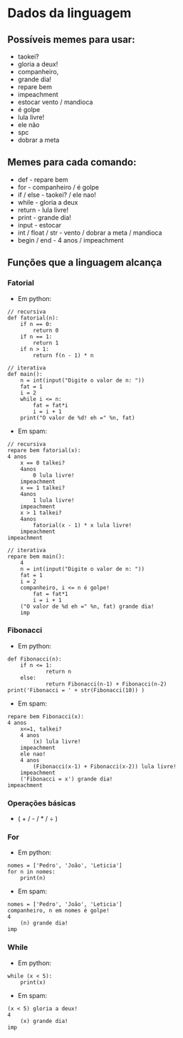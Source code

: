 # Dados da linguagem

## Possíveis memes para usar:
* taokei?
* gloria a deux!
* companheiro,
* grande dia!
* repare bem
* impeachment
* estocar vento / mandioca
* é golpe
* lula livre!	
* ele não	 
* spc
* dobrar a meta
	
## Memes para cada comando:
* def - repare bem
* for - companheiro / é golpe
* if / else - taokei? / ele nao!
* while - gloria a deux
* return - lula livre!
* print - grande dia!
* input - estocar
* int / float / str - vento / dobrar a meta / mandioca
* begin / end - 4 anos / impeachment

## Funções que a linguagem alcança
### Fatorial 

* Em python:
```
// recursiva
def fatorial(n):
    if n == 0:
        return 0
    if n == 1:
        return 1
    if n > 1:
        return f(n - 1) * n

// iterativa
def main():
    n = int(input("Digite o valor de n: "))
    fat = 1
    i = 2
    while i <= n:
        fat = fat*i
        i = i + 1
    print("O valor de %d! eh =" %n, fat)
```

* Em spam:

```
// recursiva
repare bem fatorial(x):	
4 anos
	x == 0 talkei? 
	4anos
		0 lula livre!
	impeachment
	x == 1 talkei?
	4anos
		1 lula livre!
	impeachment
	x > 1 talkei?
	4anos
		fatorial(x - 1) * x lula livre!
	impeachment
impeachment

// iterativa
repare bem main():
	4
	n = int(input("Digite o valor de n: "))
    fat = 1
    i = 2
	companheiro, i <= n é golpe!
		fat = fat*1
		i = i + 1
	("O valor de %d eh =" %n, fat) grande dia!
	imp
```

### Fibonacci

* Em python:

```
def Fibonacci(n):
	if n <= 1:
        	return n
	else:
        	return Fibonacci(n-1) + Fibonacci(n-2)
print('Fibonacci = ' + str(Fibonacci(10)) )
```
* Em spam:

```
repare bem Fibonacci(x):	
4 anos
	x<=1, talkei? 
	4 anos
		(x) lula livre!
	impeachment
	ele nao!
	4 anos
		(Fibonacci(x-1) + Fibonacci(x-2)) lula livre!
	impeachment
	('Fibonacci = x') grande dia! 
impeachment
```

### Operações básicas 

* ( + / - / * / ÷ )


### For

* Em python:
```
nomes = ['Pedro', 'João', 'Leticia']
for n in nomes:
	print(n)
```

* Em spam:

```
nomes = ['Pedro', 'João', 'Leticia']
companheiro, n em nomes é golpe!
4
	(n) grande dia!
imp
```
### While

* Em python:
```
while (x < 5):
	print(x)
```

* Em spam:

```
(x < 5) gloria a deux!
4
	(x) grande dia!
imp
```

